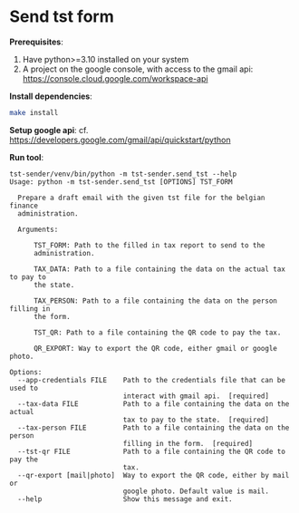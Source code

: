 # Send tst form

**Prerequisites**:
1. Have python>=3.10 installed on your system
2. A project on the google console, with access to the gmail api: https://console.cloud.google.com/workspace-api

**Install dependencies**:  
```bash
make install
```

**Setup google api**:
cf. https://developers.google.com/gmail/api/quickstart/python


**Run tool**:  
```console
tst-sender/venv/bin/python -m tst-sender.send_tst --help
Usage: python -m tst-sender.send_tst [OPTIONS] TST_FORM

  Prepare a draft email with the given tst file for the belgian finance
  administration.

  Arguments:

      TST_FORM: Path to the filled in tax report to send to the
      administration.

      TAX_DATA: Path to a file containing the data on the actual tax to pay to
      the state.

      TAX_PERSON: Path to a file containing the data on the person filling in
      the form.

      TST_QR: Path to a file containing the QR code to pay the tax.

      QR_EXPORT: Way to export the QR code, either gmail or google photo.

Options:
  --app-credentials FILE    Path to the credentials file that can be used to
                            interact with gmail api.  [required]
  --tax-data FILE           Path to a file containing the data on the actual
                            tax to pay to the state.  [required]
  --tax-person FILE         Path to a file containing the data on the person
                            filling in the form.  [required]
  --tst-qr FILE             Path to a file containing the QR code to pay the
                            tax.
  --qr-export [mail|photo]  Way to export the QR code, either by mail or
                            google photo. Default value is mail.
  --help                    Show this message and exit.
```

